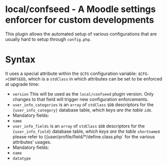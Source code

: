 # local/confseed - A Moodle settings enforcer for custom developments

This plugin allows the automated setup of various configurations that are usually hard to setup through `config.php`.

# Syntax

It uses a special attribute within the `$CFG` configuration variable: `$CFG->CONFSEED`, which is a `stdClass` in which attributes can be set to be enforced at upgrade time:

* `version` This will be used as the `local/confseed` plugin version. Only changes to that field will trigger new configuration enforcements.
* `user_info_categories` is an `array` of `stdClass` `$DB` descriptors for the `{user_info_category}` database table, *which keys are the table `id`s*.
 * Mandatory fields:
  * `name`
* `user_info_fields` is an `array` of `stdClass` `$DB` descriptors for the `{user_info_field}` database table, *which keys are the table `shortname`s* please refer to {{user/profile/field/*/define.class.php` for the various attributes' usages.
 * Mandatory fields:
  * `name`
  * `datatype`
